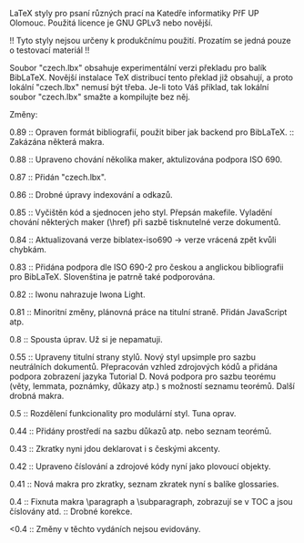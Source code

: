 LaTeX styly pro psaní různých prací na Katedře informatiky PřF UP 
Olomouc. Použitá licence je GNU GPLv3 nebo novější.

!! Tyto styly nejsou určeny k produkčnímu použití. Prozatím se jedná pouze o testovací materiál !!

Soubor "czech.lbx" obsahuje experimentální verzi překladu pro balík BibLaTeX. Novější instalace TeX distribucí tento překlad již obsahují, a proto lokální "czech.lbx" nemusí být třeba. Je-li toto Váš příklad, tak lokální soubor "czech.lbx" smažte a kompilujte bez něj.


Změny:

0.89
 :: Opraven formát bibliografií, použit biber jak backend pro BibLaTeX.
 :: Zakázána některá makra.
 
0.88
 :: Upraveno chování několika maker, aktulizována podpora ISO 690.

0.87
 :: Přidán "czech.lbx".

0.86
 :: Drobné úpravy indexování a odkazů.

0.85
 :: Vyčištěn kód a sjednocen jeho styl. Přepsán makefile. Vyladění chování některých maker (\href) při sazbě tisknutelné verze dokumentů.

0.84
 :: Aktualizovaná verze biblatex-iso690 -> verze vrácená zpět kvůli chybkám.

0.83
 :: Přidána podpora dle ISO 690-2 pro českou a anglickou bibliografii pro BibLaTeX. Slovenština je patrně také podporována.

0.82
 :: Iwonu nahrazuje Iwona Light.

0.81
 :: Minoritní změny, plánovná práce na titulní straně. Přidán JavaScript atp.

0.8
 :: Spousta úprav. Už si je nepamatuji.

0.55
 :: Upraveny titulní strany stylů. Nový styl upsimple pro sazbu neutrálních dokumentů. Přepracován vzhled zdrojových kódů a přidána podpora zobrazení jazyka Tutorial D. Nová podpora pro sazbu teorému (věty, lemmata, poznámky, důkazy atp.) s možností seznamu teorémů. Další drobná makra.

0.5
 :: Rozdělení funkcionality pro modulární styl. Tuna oprav.

0.44
 :: Přidány prostředí na sazbu důkazů atp. nebo seznam teorémů.

0.43
 :: Zkratky nyni jdou deklarovat i s českými akcenty.

0.42
 :: Upraveno číslování a zdrojové kódy nyní jako plovoucí objekty.

0.41
 :: Nová makra pro zkratky, seznam zkratek nyní s balíke glossaries.

0.4
 :: Fixnuta makra \paragraph a \subparagraph, zobrazují se v TOC a jsou číslovány atd.
 :: Drobné korekce.

<0.4
 :: Změny v těchto vydáních nejsou evidovány.
